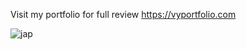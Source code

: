 Visit my portfolio for full review https://vyportfolio.com

![jap](https://github.com/user-attachments/assets/8adbb342-c216-4a2e-8696-3b94c7ee242d)
